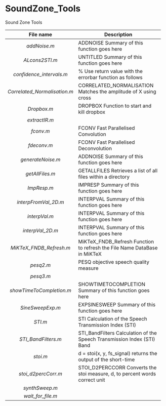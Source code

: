 # SoundZone_Tools
Sound Zone Tools

File name | Description
:--------:|------------
_addNoise.m_ | ADDNOISE Summary of this function goes here
_ALcons2STI.m_ | UNTITLED Summary of this function goes here
_confidence_intervals.m_ | % Use return value with the errorbar function as follows
_Correlated_Normalisation.m_ | CORRELATED_NORMALISATION Matches the amplitude of X using cross
_Dropbox.m_ | DROPBOX Function to start and kill dropbox
_extractIR.m_ | 
_fconv.m_ | FCONV Fast Parallelised Convolution
_fdeconv.m_ | FCONV Fast Parallelised Deconvolution
_generateNoise.m_ | ADDNOISE Summary of this function goes here
_getAllFiles.m_ | GETALLFILES Retrieves a list of all files within a directory
_ImpResp.m_ | IMPRESP Summary of this function goes here
_interpFromVal_2D.m_ | INTERPVAL Summary of this function goes here
_interpVal.m_ | INTERPVAL Summary of this function goes here
_interpVal_2D.m_ | INTERPVAL Summary of this function goes here
_MiKTeX_FNDB_Refresh.m_ | MiKTeX_FNDB_Refresh Function to refresh the File Name DataBase in MiKTeX
_pesq2.m_ | PESQ objective speech quality measure
_pesq3.m_ | 
_showTimeToCompletion.m_ | SHOWTIMETOCOMPLETION Summary of this function goes here
_SineSweepExp.m_ | EXPSINESWEEP Summary of this function goes here
_STI.m_ | STI Calculation of the Speech Transmission Index (STI)
_STI_BandFilters.m_ | STI_BandFilters Calculation of the Speech Transmission Index (STI) Band
_stoi.m_ | d = stoi(x, y, fs_signal) returns the output of the short-time
_stoi_d2percCorr.m_ | STOI_D2PERCCORR Converts the stoi measure, d, to percent words correct unit
_synthSweep.m_ | 
_wait_for_file.m_ | 
